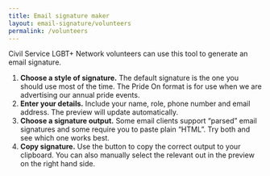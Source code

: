 ```yaml
---
title: Email signature maker
layout: email-signature/volunteers
permalink: /volunteers
---
```


Civil Service LGBT+ Network volunteers can use this tool to generate an email signature.

1. **Choose a style of signature.** The default signature is the one you should use most of the time. The Pride On format is for use when we are advertising our annual pride events.
2. **Enter your details.** Include your name, role, phone number and email address. The preview will update automatically.
3. **Choose a signature output.** Some email clients support “parsed” email signatures and some require you to paste plain “HTML”. Try both and see which one works best.
4. **Copy signature.** Use the button to copy the correct output to your clipboard. You can also manually select the relevant out in the preview on the right hand side.